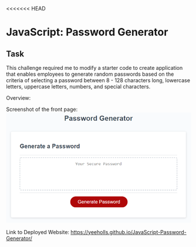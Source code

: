 <<<<<<< HEAD
# JavaScript: Password Generator

##  Task

This challenge required me to modify a starter code to create application that enables employees to generate random passwords based on the criteria of selecting a password between 8 - 128 characters long, lowercase letters, uppercase letters, numbers, and special characters.

Overview:

  Screenshot of the front page:
    ![Photo of the Front Page of Horiseaon](./Assets/03-javascript-homework-demo.png)

  Link to Deployed Website:
  https://yeeholls.github.io/JavaScript-Password-Generator/
  

  

